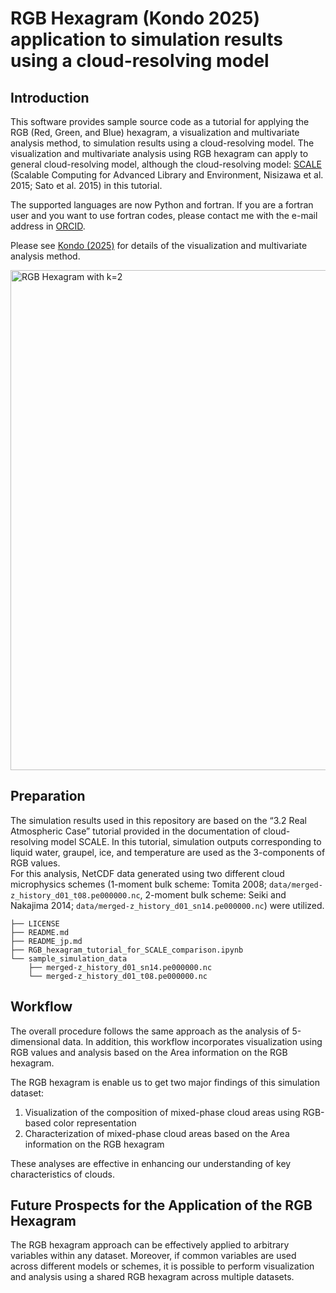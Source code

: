 # RGB Hexagram (Kondo 2025) application to simulation results using a cloud-resolving model
## Introduction
This software provides sample source code as a tutorial for applying the RGB (Red, Green, and Blue) hexagram, a visualization and multivariate analysis method, to simulation results using a cloud-resolving model.
The visualization and multivariate analysis using RGB hexagram can apply to general cloud-resolving model, although the cloud-resolving model: [SCALE](https://scale.riken.jp) (Scalable Computing for Advanced Library and Environment, Nisizawa et al. 2015; Sato et al. 2015) in this tutorial.

The supported languages are now Python and fortran.  If you are a fortran user and you want to use fortran codes, please contact me with the e-mail address in [ORCID](https://orcid.org/0000-0003-4434-7877).

Please see [Kondo (2025)](https://doi.org/10.2151/sola.2025-028) for details of the visualization and multivariate analysis method.

<img src="images_hex/rgb_hexagram_overview.png" alt="RGB Hexagram with k=2" width="800">

## Preparation
The simulation results used in this repository are based on the “3.2 Real Atmospheric Case” tutorial provided in the documentation of cloud-resolving model SCALE. In this tutorial, simulation outputs corresponding to liquid water, graupel, ice, and temperature are used as the 3-components of RGB values. </br>
For this analysis, NetCDF data generated using two different cloud microphysics schemes (1-moment bulk scheme: Tomita 2008; `data/merged-z_history_d01_t08.pe000000.nc`, 2-moment bulk scheme: Seiki and Nakajima 2014; `data/merged-z_history_d01_sn14.pe000000.nc`) were utilized.

```
├── LICENSE
├── README.md
├── README_jp.md
├── RGB_hexagram_tutorial_for_SCALE_comparison.ipynb
└── sample_simulation_data
    ├── merged-z_history_d01_sn14.pe000000.nc
    └── merged-z_history_d01_t08.pe000000.nc
```

## Workflow
The overall procedure follows the same approach as the analysis of 5-dimensional data. In addition, this workflow incorporates visualization using RGB values and analysis based on the Area information on the RGB hexagram.

The RGB hexagram is enable us to get two major findings of this simulation dataset:
1. Visualization of the composition of mixed-phase cloud areas using RGB-based color representation
2. Characterization of mixed-phase cloud areas based on the Area information on the RGB hexagram

These analyses are effective in enhancing our understanding of key characteristics of clouds.



## Future Prospects for the Application of the RGB Hexagram
The RGB hexagram approach can be effectively applied to arbitrary variables within any dataset. Moreover, if common variables are used across different models or schemes, it is possible to perform visualization and analysis using a shared RGB hexagram across multiple datasets.

